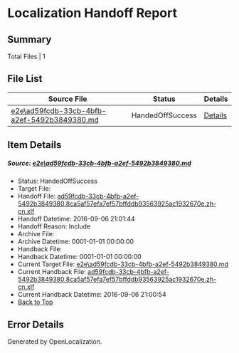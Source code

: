 # <a name='report-top'></a> Localization Handoff Report

## Summary
 Total Files | 1

## File List
 Source File | Status | Details 
 ----------- | ------ | ------- 
 [e2e\ad59fcdb-33cb-4bfb-a2ef-5492b3849380.md](https://github.com/OpenLocalizationTestOrg/ol-test0/blob/5277643fdd6ed99a00e152ccec815ffdfb59186d/e2e/ad59fcdb-33cb-4bfb-a2ef-5492b3849380.md) | HandedOffSuccess | [Details](#2d5e322f68033b32b03d3946db3ff64951c4265d6)

## Item Details
##### <a name='2d5e322f68033b32b03d3946db3ff64951c4265d6'></a> Source: [e2e\ad59fcdb-33cb-4bfb-a2ef-5492b3849380.md](https://github.com/OpenLocalizationTestOrg/ol-test0/blob/5277643fdd6ed99a00e152ccec815ffdfb59186d/e2e/ad59fcdb-33cb-4bfb-a2ef-5492b3849380.md)
* Status: HandedOffSuccess
* Target File: 
* Handoff File: [ad59fcdb-33cb-4bfb-a2ef-5492b3849380.8ca5af57efa7ef57bffddb93563925ac1932670e.zh-cn.xlf](https://github.com/OpenLocalizationTestOrg/ol-test0-handoff/blob/8eacb395dffcacdd315032df77296b2a67ece5f5/ol-handoff/OpenLocalizationTestOrg/ol-test0-zhcn/ci/ht/ad59fcdb-33cb-4bfb-a2ef-5492b3849380.8ca5af57efa7ef57bffddb93563925ac1932670e.zh-cn.xlf)
* Handoff Datetime: 2016-09-06 21:01:44
* Handoff Reason: Include
* Archive File: 
* Archive Datetime: 0001-01-01 00:00:00
* Handback File: 
* Handback Datetime: 0001-01-01 00:00:00
* Current Target File: [e2e\ad59fcdb-33cb-4bfb-a2ef-5492b3849380.md](https://github.com/OpenLocalizationTestOrg/ol-test0-zhcn/blob/c18e646463a20227bf9f7110adf6e519ade5b51d/e2e/ad59fcdb-33cb-4bfb-a2ef-5492b3849380.md)
* Current Handback File: [ad59fcdb-33cb-4bfb-a2ef-5492b3849380.8ca5af57efa7ef57bffddb93563925ac1932670e.zh-cn.xlf](https://github.com/OpenLocalizationTestOrg/ol-test0-handback/blob/6a6e24410e0fe5a645f07b9c66fb59a61e52e914/ol-handback/OpenLocalizationTestOrg/ol-test0-zhcn/ci/ht/ad59fcdb-33cb-4bfb-a2ef-5492b3849380.8ca5af57efa7ef57bffddb93563925ac1932670e.zh-cn.xlf)
* Current Handback Datetime: 2016-09-06 21:00:54
* [Back to Top](#report-top)


## Error Details

Generated by OpenLocalization.
